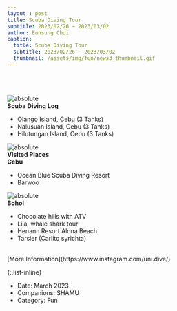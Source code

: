 ```yaml
--- 
layout : post
title: Scuba Diving Tour
subtitle: 2023/02/26 ~ 2023/03/02
author: Eunsung Choi
caption:
  title: Scuba Diving Tour
  subtitle: 2023/02/26 ~ 2023/03/02
  thumbnail: /assets/img/fun/news3_thumbnail.gif
---
```

<br><br>



<img data-action="zoom" class="img-fluid d-block mx-auto" src= "/assets/img/fun/03_1_full.gif" alt='absolute' > <br>
**Scuba Diving Log** <br>
- Olango Island, Cebu (3 Tanks)
- Nalusuan Island, Cebu (3 Tanks)
- Hilutungan Island, Cebu (3 Tanks)

<img data-action="zoom" class="img-fluid d-block mx-auto" src="/assets/img/fun/03_2_full.png" alt='absolute'> <br>
**Visited Places** <br>
**Cebu**
- Ocean Blue Scuba Diving Resort
- Barwoo
  
<img data-action="zoom" class="img-fluid d-block mx-auto" src="/assets/img/fun/03_3_full.png" alt='absolute'> <br>
**Bohol** <br>
- Chocolate hills with ATV
- Lila, whale shark tour
- Henann Resort Alona Beach
- Tarsier (Carlito syrichta)

<br>
[More Information](https://www.instagram.com/uni.dive/)

{:.list-inline}
- Date: March 2023
- Companions: SHAMU
- Category: Fun

